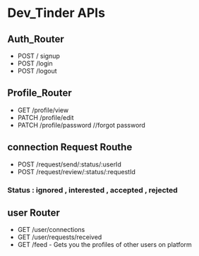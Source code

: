 # Dev_Tinder APIs

## Auth_Router
- POST / signup
- POST /login
- POST /logout

## Profile_Router
- GET /profile/view
- PATCH /profile/edit
- PATCH /profile/password //forgot password

## connection Request Routhe
<!-- - POST /request/send/interested/:userId
- POST /request/send/ignored/:userId -->

- POST /request/send/:status/:userId
- POST /request/review/:status/:requestId

<!-- - POST /request/review/accepted/:requestId
- POST /request/review/rejected/:requestId -->

### Status : ignored , interested , accepted , rejected

## user Router
- GET /user/connections
- GET /user/requests/received
- GET /feed - Gets you the profiles of other users on platform